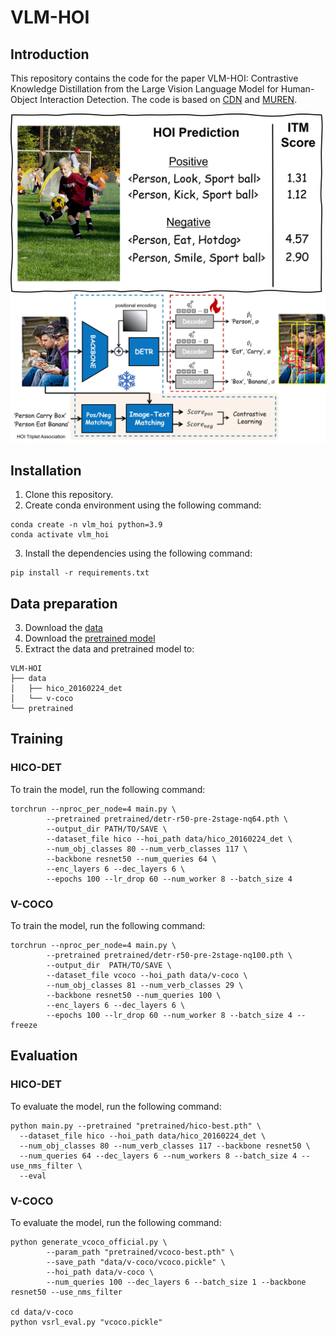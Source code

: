 # VLM-HOI

## Introduction
This repository contains the code for the paper VLM-HOI: Contrastive Knowledge Distillation from the Large Vision Language Model for Human-Object Interaction Detection. The code is based on [CDN](https://github.com/YueLiao/CDN) and [MUREN](https://github.com/OreoChocolate/MUREN).

<img src="figures/intro.jpg" width="500" height="auto">
<img src="figures/overview.jpg" width="1200" height="auto">

## Installation
1. Clone this repository.
2. Create conda environment using the following command:
```
conda create -n vlm_hoi python=3.9
conda activate vlm_hoi
```
3. Install the dependencies using the following command:
```
pip install -r requirements.txt
```
## Data preparation
3. Download the [data](htt)
4. Download the [pretrained model](htt)
5. Extract the data and pretrained model to:
```
VLM-HOI
├── data
│   ├── hico_20160224_det
│   └── v-coco
└── pretrained
```

## Training
### HICO-DET
To train the model, run the following command:
```
torchrun --nproc_per_node=4 main.py \
        --pretrained pretrained/detr-r50-pre-2stage-nq64.pth \
        --output_dir PATH/TO/SAVE \
        --dataset_file hico --hoi_path data/hico_20160224_det \
        --num_obj_classes 80 --num_verb_classes 117 \
        --backbone resnet50 --num_queries 64 \
        --enc_layers 6 --dec_layers 6 \
        --epochs 100 --lr_drop 60 --num_worker 8 --batch_size 4
```

### V-COCO
To train the model, run the following command:
```
torchrun --nproc_per_node=4 main.py \ 
        --pretrained pretrained/detr-r50-pre-2stage-nq100.pth \
        --output_dir  PATH/TO/SAVE \
        --dataset_file vcoco --hoi_path data/v-coco \
        --num_obj_classes 81 --num_verb_classes 29 \
        --backbone resnet50 --num_queries 100 \
        --enc_layers 6 --dec_layers 6 \
        --epochs 100 --lr_drop 60 --num_worker 8 --batch_size 4 --freeze
```

## Evaluation
### HICO-DET
To evaluate the model, run the following command:
```
python main.py --pretrained "pretrained/hico-best.pth" \
  --dataset_file hico --hoi_path data/hico_20160224_det \
  --num_obj_classes 80 --num_verb_classes 117 --backbone resnet50 \
  --num_queries 64 --dec_layers 6 --num_workers 8 --batch_size 4 --use_nms_filter \
  --eval
```

### V-COCO

To evaluate the model, run the following command:
```
python generate_vcoco_official.py \
        --param_path "pretrained/vcoco-best.pth" \
        --save_path "data/v-coco/vcoco.pickle" \
        --hoi_path data/v-coco \
        --num_queries 100 --dec_layers 6 --batch_size 1 --backbone resnet50 --use_nms_filter

cd data/v-coco
python vsrl_eval.py "vcoco.pickle"
```

